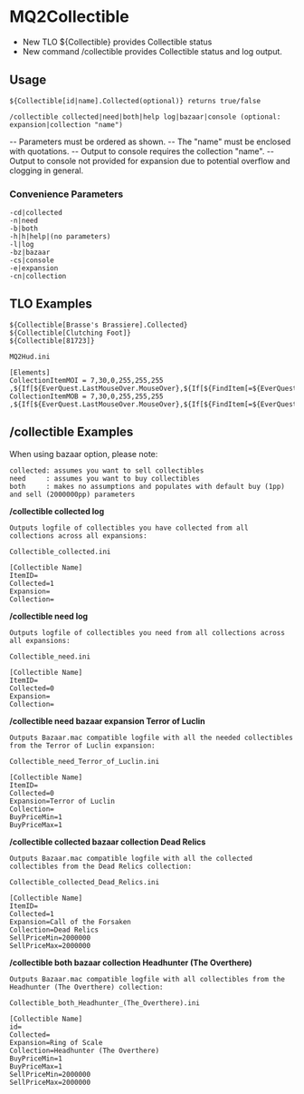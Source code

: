 # MQ2Collectible

- New TLO ${Collectible} provides Collectible status
- New command /collectible provides Collectible status and log output.

## Usage

```
${Collectible[id|name].Collected(optional)} returns true/false

/collectible collected|need|both|help log|bazaar|console (optional: expansion|collection "name")
```

-- Parameters must be ordered as shown.
-- The "name" must be enclosed with quotations.
-- Output to console requires the collection "name".
-- Output to console not provided for expansion due to potential overflow and clogging in general.

### Convenience Parameters

```
-cd|collected
-n|need
-b|both
-h|h|help|(no parameters)
-l|log
-bz|bazaar
-cs|console
-e|expansion
-cn|collection
```

## TLO Examples

```
${Collectible[Brasse's Brassiere].Collected}
${Collectible[Clutching Foot]}
${Collectible[81723]}
```

```
MQ2Hud.ini

[Elements]
CollectionItemMOI = 7,30,0,255,255,255 ,${If[${EverQuest.LastMouseOver.MouseOver},${If[${FindItem[=${EverQuest.LastMouseOver.Tooltip}].Collectible},${If[${Collectible[${FindItem[=${EverQuest.LastMouseOver.Tooltip}]}]},Collected,Need]},""]},""]}
CollectionItemMOB = 7,30,0,255,255,255 ,${If[${EverQuest.LastMouseOver.MouseOver},${If[${FindItem[=${EverQuest.LastMouseOver.Tooltip}].Collectible},${If[${Collectible[${FindItemBank[=${EverQuest.LastMouseOver.Tooltip}]}]},Collected,Need]},""]},""]}
```

## /collectible Examples

When using bazaar option, please note:

```
collected: assumes you want to sell collectibles
need     : assumes you want to buy collectibles
both     : makes no assumptions and populates with default buy (1pp) and sell (2000000pp) parameters
```

**/collectible collected log**

```
Outputs logfile of collectibles you have collected from all collections across all expansions:

Collectible_collected.ini

[Collectible Name]
ItemID=
Collected=1
Expansion=
Collection=
```

**/collectible need log**

```
Outputs logfile of collectibles you need from all collections across all expansions:

Collectible_need.ini

[Collectible Name]
ItemID=
Collected=0
Expansion=
Collection=
```

**/collectible need bazaar expansion Terror of Luclin**

```
Outputs Bazaar.mac compatible logfile with all the needed collectibles from the Terror of Luclin expansion:

Collectible_need_Terror_of_Luclin.ini

[Collectible Name]
ItemID=
Collected=0
Expansion=Terror of Luclin
Collection=
BuyPriceMin=1
BuyPriceMax=1
```

**/collectible collected bazaar collection Dead Relics**

```
Outputs Bazaar.mac compatible logfile with all the collected collectibles from the Dead Relics collection:

Collectible_collected_Dead_Relics.ini

[Collectible Name]
ItemID=
Collected=1
Expansion=Call of the Forsaken
Collection=Dead Relics
SellPriceMin=2000000
SellPriceMax=2000000
```

**/collectible both bazaar collection Headhunter (The Overthere)**

```
Outputs Bazaar.mac compatible logfile with all collectibles from the Headhunter (The Overthere) collection:

Collectible_both_Headhunter_(The_Overthere).ini

[Collectible Name]
id=
Collected=
Expansion=Ring of Scale
Collection=Headhunter (The Overthere)
BuyPriceMin=1
BuyPriceMax=1
SellPriceMin=2000000
SellPriceMax=2000000
```
